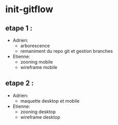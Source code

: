 # init-gitflow
## etape 1 : 
- Adrien: 
    - arborescence
    - remaniment du repo git et gestion branches
- Etienne:
    - zooning mobile
    - wireframe mobile
## etape 2 :
- Adrien: 
    - maquette desktop et mobile
- Etienne:
    - zooning desktop
    - wireframe desktop
